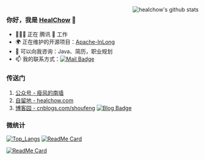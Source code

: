 <img align="right" src="https://github-readme-stats.vercel.app/api?username=healchow&show_icons=true&theme=vue" alt="healchow's github stats" />

### 你好，我是 [HealChow](https://healchow.com) 👋 

- 🧑🏻‍💻 正在 腾讯 🐧 工作
- 🌍 正在维护的开源项目：[Apache-InLong](https://github.com/apache/incubator-inlong)
- 💬 可以向我咨询：Java、简历，职业规划
- 📫 我的联系方式：[![Mail Badge](https://img.shields.io/badge/-healchow@gmail.com-c14438?style=flat-square&logo=Gmail&logoColor=white&link=mailto:healchow@gmail.com)](mailto:healchow@gmail.com)


### 传送门

1. [公众号 - 瘦风的南墙](https://mp.weixin.qq.com/s/EPUA_78SNmVqoCB4CcrJag)
2. [自留地 - healchow.com](https://healchow.com)
3. [博客园 - cnblogs.com/shoufeng](https://www.cnblogs.com/shoufeng)  [![Blog Badge](https://img.shields.io/badge/blog-150w%20pageview-brightgreen)](https://www.cnblogs.com/shoufeng)


### 微统计

[![Top_Langs](https://github-readme-stats.vercel.app/api/top-langs/?username=healchow&layout=compact&hide=HTML)](https://github.com/healchow/)  [![ReadMe Card](https://github-readme-stats.vercel.app/api/pin/?username=apache&repo=inlong)](https://github.com/apache/inlong)

 [![ReadMe Card](https://github-readme-stats.vercel.app/api/pin/?username=healchow&repo=bigdata-study)](https://github.com/healchow/bigdata-study) 
